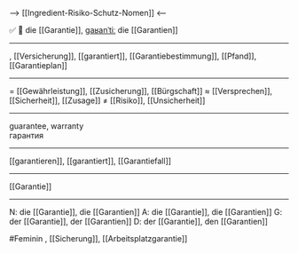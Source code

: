 --> [[Ingredient-Risiko-Schutz-Nomen]] <--

✅ 🔴 die [[Garantie]], [ɡaʁanˈtiː](https://youglish.com/pronounce/Garantie/german)
die [[Garantien]]

---
, [[Versicherung]], [[garantiert]], [[Garantiebestimmung]], [[Pfand]], [[Garantieplan]]


---
= [[Gewährleistung]], [[Zusicherung]], [[Bürgschaft]]
≈ [[Versprechen]], [[Sicherheit]], [[Zusage]]
≠ [[Risiko]], [[Unsicherheit]]

---
guarantee, warranty  
гарантия

---
[[garantieren]], [[garantiert]], [[Garantiefall]]

---
[[Garantie]]


---
N: die [[Garantie]], die [[Garantien]]
A: die [[Garantie]], die [[Garantien]]
G: der [[Garantie]], der [[Garantien]]
D: der [[Garantie]], den [[Garantien]]

#Feminin 
, [[Sicherung]], [[Arbeitsplatzgarantie]]
